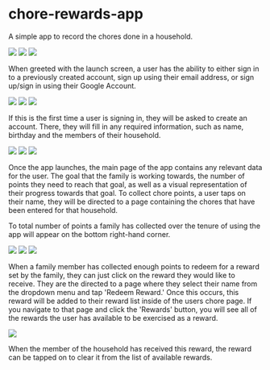 # chore-rewards-app
A simple app to record the chores done in a household.

![](https://github.com/chantaldesiree/chore-rewards-app/blob/main/assets/001-launch-screen.png)
![](https://github.com/chantaldesiree/chore-rewards-app/blob/main/assets/002-sign-up.png)
![](https://github.com/chantaldesiree/chore-rewards-app/blob/main/assets/003-sign-in.png)

When greeted with the launch screen, a user has the ability to either sign in to a previously created account, sign up using their email address, or sign up/sign in using their Google Account.

![](https://github.com/chantaldesiree/chore-rewards-app/blob/main/assets/004-sign-in-google-email.png)
![](https://github.com/chantaldesiree/chore-rewards-app/blob/main/assets/005-sign-in-google-password.png)
![](https://github.com/chantaldesiree/chore-rewards-app/blob/main/assets/006-account-creation.png)

If this is the first time a user is signing in, they will be asked to create an account. There, they will fill in any required information, such as name, birthday and the members of their household.

![](https://github.com/chantaldesiree/chore-rewards-app/blob/main/assets/007-first-launch.png)
![](https://github.com/chantaldesiree/chore-rewards-app/blob/main/assets/008-chore-list.png)
![](https://github.com/chantaldesiree/chore-rewards-app/blob/main/assets/009-choose-reward.png)

Once the app launches, the main page of the app contains any relevant data for the user. The goal that the family is working towards, the number of points they need to reach that goal, as well as a visual representation of their progress towards that goal. To collect chore points, a user taps on their name, they will be directed to a page containing the chores that have been entered for that household.

To total number of points a family has collected over the tenure of using the app will appear on the bottom right-hand corner.

![](https://github.com/chantaldesiree/chore-rewards-app/blob/main/assets/010-exchange-for-reward.png)
![](https://github.com/chantaldesiree/chore-rewards-app/blob/main/assets/011-reward-button.png)
![](https://github.com/chantaldesiree/chore-rewards-app/blob/main/assets/012-reward-list.png)

When a family member has collected enough points to redeem for a reward set by the family, they can just click on the reward they would like to receive. They are the directed to a page where they select their name from the dropdown menu and tap 'Redeem Reward.' Once this occurs, this reward will be added to their reward list inside of the users chore page. If you navigate to that page and click the 'Rewards' button, you will see all of the rewards the user has available to be exercised as a reward. 

![](https://github.com/chantaldesiree/chore-rewards-app/blob/main/assets/013-reward-redeemed.png)

When the member of the household has received this reward, the reward can be tapped on to clear it from the list of available rewards.
